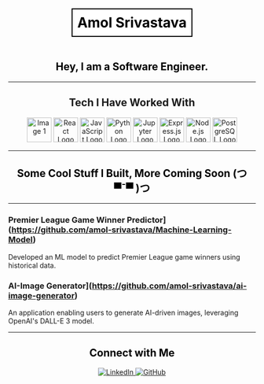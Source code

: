 <div align="center">
  <h1 style="border: 2px solid black; display: inline-block; padding: 10px; background-color: white; color: black;">
    Amol Srivastava
  </h1>
  <h2 style="color: black;">
    Hey, I am a Software Engineer.
  </h2>
</div>

---

## <div align="center">Tech I Have Worked With</div>

<div align="center">
  <img src="https://github.com/user-attachments/assets/9d993595-8ab8-44c1-afcf-c125d8f135ab" alt="Image 1" width="50" height="50">
  <img src="https://github.com/user-attachments/assets/722cbe51-bca9-4c6b-9943-5f78ed60ae3b" alt="React Logo" width="50" height="50">
  <img src="https://github.com/user-attachments/assets/e56f3ab1-053e-4a3f-8590-f78c8652a978" alt="JavaScript Logo" width="50" height="50">
  <img src="https://upload.wikimedia.org/wikipedia/commons/0/0a/Python.svg" alt="Python Logo" width="50" height="50">
  <img src="https://upload.wikimedia.org/wikipedia/commons/3/38/Jupyter_logo.svg" alt="Jupyter Logo" width="50" height="50">
  <img src="https://upload.wikimedia.org/wikipedia/commons/6/64/Expressjs.png" alt="Express.js Logo" width="50" height="50">
  <img src="https://upload.wikimedia.org/wikipedia/commons/d/d9/Node.js_logo.svg" alt="Node.js Logo" width="50" height="50">
  <img src="https://upload.wikimedia.org/wikipedia/commons/2/29/Postgresql_elephant.svg" alt="PostgreSQL Logo" width="50" height="50">
  
</div>

---

<div align="center">
  <h2 style="color: black;">
    Some Cool Stuff I Built,
    More Coming Soon (つ▀¯▀ )つ
  </h2>
</div>

---

### Premier League Game Winner Predictor](https://github.com/amol-srivastava/Machine-Learning-Model)
Developed an ML model to predict Premier League game winners using historical data.

### AI-Image Generator](https://github.com/amol-srivastava/ai-image-generator)
An application enabling users to generate AI-driven images, leveraging OpenAI's DALL-E 3 model.

---

<div align="center">
  <h2 style="color: black;">
    Connect with Me
  </h2>
  <a href="https://www.linkedin.com/in/amol-srivastava/">
    <img src="https://img.shields.io/badge/LinkedIn-blue?style=flat-square&logo=linkedin&logoColor=white" alt="LinkedIn">
  </a>
  <a href="https://github.com/amol-srivastava">
    <img src="https://img.shields.io/badge/GitHub-black?style=flat-square&logo=github&logoColor=white" alt="GitHub">
  </a>
</div>
